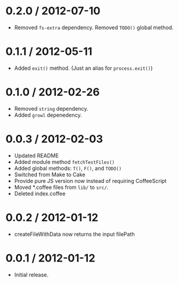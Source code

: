 0.2.0 / 2012-07-10
==================
* Removed `fs-extra` dependency. Removed `TODO()` global method.

0.1.1 / 2012-05-11
==================
* Added `exit()` method. (Just an alias for `process.exit()`)

0.1.0 / 2012-02-26
==================
* Removed `string` dependency.
* Added `growl` depenedency.

0.0.3 / 2012-02-03
==================
* Updated README
* Added module method `fetchTestFiles()`
* Added global methods: `T()`, `F()`, and `TODO()`
* Switched from Make to Cake
* Provide pure JS version now instead of requiring CoffeeScript
* Moved *.coffee files from `lib/` to `src/`.
* Deleted index.coffee

0.0.2 / 2012-01-12
==================
* createFileWithData now returns the input filePath

0.0.1 / 2012-01-12
==================
* Initial release.
